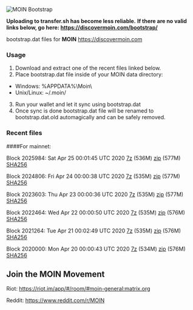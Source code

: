 ![MOIN Bootstrap](https://i.imgur.com/KjM1jMp.jpg)

**Uploading to transfer.sh has become less reliable.**
**If there are no valid links below, go here: https://discovermoin.com/bootstrap/**

bootstrap.dat files for **MOIN** https://discovermoin.com

### Usage

1. Download and extract one of the recent files linked below.
2. Place bootstrap.dat file inside of your MOIN data directory:
 - Windows: %APPDATA%\Moin\
 - Unix/Linux: ~/.moin/
3. Run your wallet and let it sync using bootstrap.dat
4. Once sync is done bootstrap.dat file will be renamed to bootstrap.dat.old automagically and can be safely removed.


### Recent files

####For mainnet:

Block 2025984: Sat Apr 25 00:01:45 UTC 2020 [7z]() (536M) [zip](https://transfer.sh/OsVFO/bootstrap.dat.20200425.zip) (577M) [SHA256](https://transfer.sh/D6x9J/sha256.txt)

Block 2024806: Fri Apr 24 00:00:38 UTC 2020 [7z]() (535M) [zip](https://transfer.sh/1at4a/bootstrap.dat.20200424.zip) (577M) [SHA256](https://transfer.sh/11kUTw/sha256.txt)

Block 2023603: Thu Apr 23 00:00:36 UTC 2020 [7z](https://transfer.sh/B5qEx/bootstrap.dat.20200423.7z) (535M) [zip](https://transfer.sh/Dssck/bootstrap.dat.20200423.zip) (577M) [SHA256](https://transfer.sh/xvySB/sha256.txt)

Block 2022464: Wed Apr 22 00:00:50 UTC 2020 [7z](https://transfer.sh/jj5OM/bootstrap.dat.20200422.7z) (535M) [zip](https://transfer.sh/13H1YJ/bootstrap.dat.20200422.zip) (576M) [SHA256](https://transfer.sh/QTZG6/sha256.txt)

Block 2021264: Tue Apr 21 00:02:49 UTC 2020 [7z]() (535M) [zip](https://transfer.sh/eazlr/bootstrap.dat.20200421.zip) (576M) [SHA256]()

Block 2020000: Mon Apr 20 00:00:43 UTC 2020 [7z](https://transfer.sh/83TeB/bootstrap.dat.20200420.7z) (534M) [zip](https://transfer.sh/mXdrN/bootstrap.dat.20200420.zip) (576M) [SHA256](https://transfer.sh/peL7S/sha256.txt)

## Join the MOIN Movement

Riot: https://riot.im/app/#/room/#moin-general:matrix.org

Reddit: https://www.reddit.com/r/MOIN
